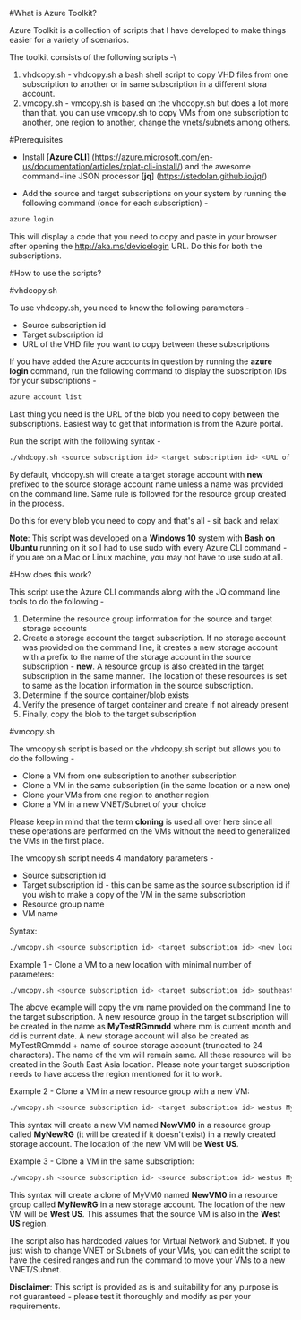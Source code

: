 #What is Azure Toolkit?

Azure Toolkit is a collection of scripts that I have developed to make things easier for a variety of scenarios.

The toolkit consists of the following scripts -\

1. vhdcopy.sh - vhdcopy.sh a bash shell script to copy VHD files from one subscription to another or in same subscription in a different stora account.
2. vmcopy.sh - vmcopy.sh is based on the vhdcopy.sh but does a lot more than that. you can use vmcopy.sh to copy VMs from one subscription to another, one region to another, change the vnets/subnets among others.

#Prerequisites
+ Install [**Azure CLI**] (https://azure.microsoft.com/en-us/documentation/articles/xplat-cli-install/) and the awesome command-line JSON processor [**jq**] (https://stedolan.github.io/jq/)

+ Add the source and target subscriptions on your system by running the following command (once for each subscription) -

```bash
azure login
```

This will display a code that you need to copy and paste in your browser after opening the http://aka.ms/devicelogin URL. Do this for both the subscriptions.

#How to use the scripts?

#vhdcopy.sh

To use vhdcopy.sh, you need to know the following parameters -
+ Source subscription id
+ Target subscription id
+ URL of the VHD file you want to copy between these subscriptions

If you have added the Azure accounts in question by running the **azure login** command, run the following command to display the subscription IDs for your subscriptions -

```bash
azure account list
```

Last thing you need is the URL of the blob you need to copy between the subscriptions. Easiest way to get that information is from the Azure portal.

Run the script with the following syntax -

```bash
./vhdcopy.sh <source subscription id> <target subscription id> <URL of the blob you want to copy> <optional-target storage account name> <optional-target container name>
```

By default, vhdcopy.sh will create a target storage account with **new** prefixed to the source storage account name unless a name was provided on the command line. Same rule is followed for the resource group created in the process.

Do this for every blob you need to copy and that's all - sit back and relax!

**Note**: This script was developed on a **Windows 10** system with **Bash on Ubuntu** running on it so I had to use sudo with every Azure CLI command - if you are on a Mac or Linux machine, you may not have to use sudo at all.

#How does this work?

This script use the Azure CLI commands along with the JQ command line tools to do the following -

1. Determine the resource group information for the source and target storage accounts
2. Create a storage account the target subscription. If no storage account was provided on the command line, it creates a new storage account with a prefix to the name of the storage account in the source subscription - **new**. A resource group is also created in the target subscription in the same manner. The location of these resources is set to same as the location information in the source subscription.
3. Determine if the source container/blob exists
4. Verify the presence of target container and create if not already present
5. Finally, copy the blob to the target subscription

#vmcopy.sh

The vmcopy.sh script is based on the vhdcopy.sh script but allows you to do the following -
+ Clone a VM from one subscription to another subscription
+ Clone a VM in the same subscription (in the same location or a new one)
+ Clone your VMs from one region to another region
+ Clone a VM in a new VNET/Subnet of your choice

Please keep in mind that the term **cloning** is used all over here since all these operations are performed on the VMs without the need to generalized the VMs in the first place.

The vmcopy.sh script needs 4 mandatory parameters -
+ Source subscription id
+ Target subscription id - this can be same as the source subscription id if you wish to make a copy of the VM in the same subscription
+ Resource group name
+ VM name

Syntax:

```bash
./vmcopy.sh <source subscription id> <target subscription id> <new location of VM> <source resource group> <source vm name>
```

Example 1 - Clone a VM to a new location with minimal number of parameters:

```bash
./vmcopy.sh <source subscription id> <target subscription id> southeastasia MyTestRG MyVM0
```

The above example will copy the vm name provided on the command line to the target subscription. A new resource group in the target subscription will be created in the name as **MyTestRGmmdd** where mm is current month and dd is current date. A new storage account will also be created as MyTestRGmmdd + name of source storage account (truncated to 24 characters). The name of the vm will remain same. All these resource will be created in the South East Asia location. Please note your target subscription needs to have access the region mentioned for it to work.

Example 2 - Clone a VM in a new resource group with a new VM:

```bash
./vmcopy.sh <source subscription id> <target subscription id> westus MyTestRG MyVM0 MyNewRG NewVM0
```

This syntax will create a new VM named **NewVM0** in a resource group called **MyNewRG** (it will be created if it doesn't exist) in a newly created storage account. The location of the new VM will be **West US**.

Example 3 - Clone a VM in the same subscription:

```bash
./vmcopy.sh <source subscription id> <source subscription id> westus MyTestRG MyVM0 MyNewRG NewVM0
```

This syntax will create a clone of MyVM0 named **NewVM0** in a resource group called **MyNewRG** in a new storage account. The location of the new VM will be **West US**. This assumes that the source VM is also in the **West US** region.

The script also has hardcoded values for Virtual Network and Subnet. If you just wish to change VNET or Subnets of your VMs, you can edit the script to have the desired ranges and run the command to move your VMs to a new VNET/Subnet.

**Disclaimer**: This script is provided as is and suitability for any purpose is not guaranteed - please test it thoroughly and modify as per your requirements.